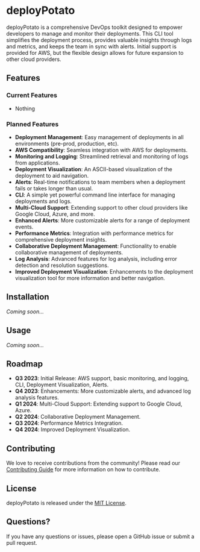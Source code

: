 # deployPotato

deployPotato is a comprehensive DevOps toolkit designed to empower developers to manage and monitor their deployments. This CLI tool simplifies the deployment process, provides valuable insights through logs and metrics, and keeps the team in sync with alerts. Initial support is provided for AWS, but the flexible design allows for future expansion to other cloud providers.

## Features

### Current Features
- Nothing

### Planned Features

- **Deployment Management**: Easy management of deployments in all environments (pre-prod, production, etc).
- **AWS Compatibility**: Seamless integration with AWS for deployments.
- **Monitoring and Logging**: Streamlined retrieval and monitoring of logs from applications.
- **Deployment Visualization**: An ASCII-based visualization of the deployment to aid navigation.
- **Alerts**: Real-time notifications to team members when a deployment fails or takes longer than usual.
- **CLI**: A simple yet powerful command line interface for managing deployments and logs.
- **Multi-Cloud Support**: Extending support to other cloud providers like Google Cloud, Azure, and more.
- **Enhanced Alerts**: More customizable alerts for a range of deployment events.
- **Performance Metrics**: Integration with performance metrics for comprehensive deployment insights.
- **Collaborative Deployment Management**: Functionality to enable collaborative management of deployments.
- **Log Analysis**: Advanced features for log analysis, including error detection and resolution suggestions.
- **Improved Deployment Visualization**: Enhancements to the deployment visualization tool for more information and better navigation.

## Installation

_Coming soon..._

## Usage

_Coming soon..._

## Roadmap

- **Q3 2023**: Initial Release: AWS support, basic monitoring, and logging, CLI, Deployment Visualization, Alerts.
- **Q4 2023**: Enhancements: More customizable alerts, and advanced log analysis features.
- **Q1 2024**: Multi-Cloud Support: Extending support to Google Cloud, Azure.
- **Q2 2024**: Collaborative Deployment Management.
- **Q3 2024**: Performance Metrics Integration.
- **Q4 2024**: Improved Deployment Visualization.

## Contributing

We love to receive contributions from the community! Please read our [Contributing Guide](./CONTRIBUTING.md) for more information on how to contribute.

## License

deployPotato is released under the [MIT License](./LICENSE).

## Questions?

If you have any questions or issues, please open a GitHub issue or submit a pull request.
